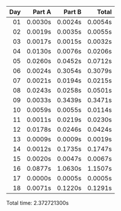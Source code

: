 | Day |  Part A |  Part B |   Total |
|---:|--------:|--------:|--------:|
| 01 | 0.0030s | 0.0024s | 0.0054s |
| 02 | 0.0019s | 0.0035s | 0.0055s |
| 03 | 0.0017s | 0.0015s | 0.0032s |
| 04 | 0.0130s | 0.0076s | 0.0206s |
| 05 | 0.0260s | 0.0452s | 0.0712s |
| 06 | 0.0024s | 0.3054s | 0.3079s |
| 07 | 0.0021s | 0.0194s | 0.0215s |
| 08 | 0.0243s | 0.0258s | 0.0501s |
| 09 | 0.0033s | 0.3439s | 0.3471s |
| 10 | 0.0059s | 0.0055s | 0.0114s |
| 11 | 0.0011s | 0.0219s | 0.0230s |
| 12 | 0.0178s | 0.0246s | 0.0424s |
| 13 | 0.0009s | 0.0009s | 0.0019s |
| 14 | 0.0012s | 0.1735s | 0.1747s |
| 15 | 0.0020s | 0.0047s | 0.0067s |
| 16 | 0.0877s | 1.0630s | 1.1507s |
| 17 | 0.0000s | 0.0005s | 0.0005s |
| 18 | 0.0071s | 0.1220s | 0.1291s |


Total time: 2.372721300s
